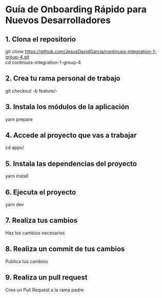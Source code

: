 # Guía de Onboarding Rápido para Nuevos Desarrolladores

## 1. Clona el repositorio
git clone https://github.com/JesusDavidGarcia/continuos-integration-1-group-4.git \
cd continuos-integration-1-group-4

## 2. Crea tu rama personal de trabajo
git checkout -b feature/<tus-iniciales>-<tu-feature>

## 3. Instala los módulos de la aplicación
yarn prepare

## 4. Accede al proyecto que vas a trabajar
cd apps/<nombre-del-proyecto>

## 5. Instala las dependencias del proyecto
yarn install

## 6. Ejecuta el proyecto
yarn dev

## 7. Realiza tus cambios
Haz los cambios necesarios
## 8. Realiza un commit de tus cambios
Publica tus cambios
## 9. Realiza un pull request
Crea un Pull Request a la rama padre

